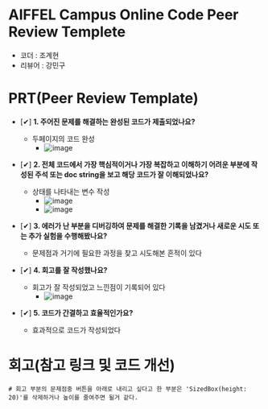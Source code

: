 # AIFFEL Campus Online Code Peer Review Templete
- 코더 : 조계현
- 리뷰어 : 강민구


# PRT(Peer Review Template)
- [✔]  **1. 주어진 문제를 해결하는 완성된 코드가 제출되었나요?**
    - 두페이지의 코드 완성  
      - ![image](https://github.com/user-attachments/assets/afd1ff75-2691-467b-ac15-87c76c528c9b)


    
- [✔]  **2. 전체 코드에서 가장 핵심적이거나 가장 복잡하고 이해하기 어려운 부분에 작성된 
주석 또는 doc string을 보고 해당 코드가 잘 이해되었나요?**
    - 상태를 나타내는 변수 작성
        - ![image](https://github.com/user-attachments/assets/33707e1d-70e4-4181-9ffe-3e3587b8e1db)
        - ![image](https://github.com/user-attachments/assets/182243bd-07d0-474a-92d3-5e9e20b3b82f)


        
- [✔]  **3. 에러가 난 부분을 디버깅하여 문제를 해결한 기록을 남겼거나
새로운 시도 또는 추가 실험을 수행해봤나요?**
    - 문제점과 거기에 필요한 과정을 찾고 시도해본 흔적이 있다
        
- [✔]  **4. 회고를 잘 작성했나요?**
    - 회고가 잘 작성되었고 느낀점이 기록되어 있다
        - ![image](https://github.com/user-attachments/assets/56291f93-69a9-46f0-bf3e-59f3b4459681)

        
- [✔]  **5. 코드가 간결하고 효율적인가요?**
    - 효과적으로 코드가 작성되었다



# 회고(참고 링크 및 코드 개선)
```
# 회고 부분의 문제점중 버튼을 아래로 내리고 싶다고 한 부분은 'SizedBox(height: 20)'를 삭제하거나 높이를 줄여주면 될거 같다.
```
